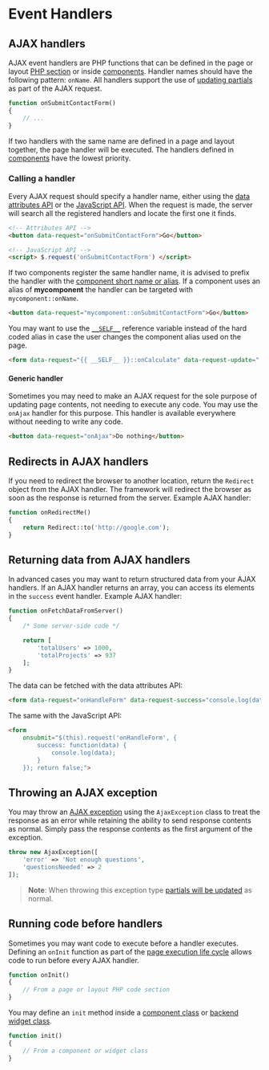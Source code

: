 # Event Handlers

## AJAX handlers

AJAX event handlers are PHP functions that can be defined in the page or layout [PHP section](../cms/themes#php-section) or inside [components](../cms/components). Handler names should have the following pattern: `onName`. All handlers support the use of [updating partials](../ajax/update-partials) as part of the AJAX request.

```php
function onSubmitContactForm()
{
    // ...
}
```

If two handlers with the same name are defined in a page and layout together, the page handler will be executed. The handlers defined in [components](../cms/components) have the lowest priority.

### Calling a handler

Every AJAX request should specify a handler name, either using the [data attributes API](../ajax/attributes-api) or the [JavaScript API](../ajax/javascript-api). When the request is made, the server will search all the registered handlers and locate the first one it finds.

```html
<!-- Attributes API -->
<button data-request="onSubmitContactForm">Go</button>

<!-- JavaScript API -->
<script> $.request('onSubmitContactForm') </script>
```

If two components register the same handler name, it is advised to prefix the handler with the [component short name or alias](../cms/components#components-aliases). If a component uses an alias of **mycomponent** the handler can be targeted with `mycomponent::onName`.

```html
<button data-request="mycomponent::onSubmitContactForm">Go</button>
```

You may want to use the [`__SELF__`](https://octobercms.com/docs/plugin/components#referencing-self) reference variable instead of the hard coded alias in case the user changes the component alias used on the page.

```html
<form data-request="{{ __SELF__ }}::onCalculate" data-request-update="'{{ __SELF__ }}::calcresult': '#result'">
```

#### Generic handler

Sometimes you may need to make an AJAX request for the sole purpose of updating page contents, not needing to execute any code. You may use the `onAjax` handler for this purpose. This handler is available everywhere without needing to write any code.

```html
<button data-request="onAjax">Do nothing</button>
```

## Redirects in AJAX handlers

If you need to redirect the browser to another location, return the `Redirect` object from the AJAX handler. The framework will redirect the browser as soon as the response is returned from the server. Example AJAX handler:

```php
function onRedirectMe()
{
    return Redirect::to('http://google.com');
}
```

## Returning data from AJAX handlers

In advanced cases you may want to return structured data from your AJAX handlers. If an AJAX handler returns an array, you can access its elements in the `success` event handler. Example AJAX handler:

```php
function onFetchDataFromServer()
{
    /* Some server-side code */

    return [
        'totalUsers' => 1000,
        'totalProjects' => 937
    ];
}
```

The data can be fetched with the data attributes API:

```html
<form data-request="onHandleForm" data-request-success="console.log(data)">
```

The same with the JavaScript API:

```html
<form
    onsubmit="$(this).request('onHandleForm', {
        success: function(data) {
            console.log(data);
        }
    }); return false;">
```

## Throwing an AJAX exception

You may throw an [AJAX exception](../services/error-log#ajax-exception) using the `AjaxException` class to treat the response as an error while retaining the ability to send response contents as normal. Simply pass the response contents as the first argument of the exception.

```php
throw new AjaxException([
    'error' => 'Not enough questions',
    'questionsNeeded' => 2
]);
```

> **Note**: When throwing this exception type [partials will be updated](../ajax/update-partials) as normal.

## Running code before handlers

Sometimes you may want code to execute before a handler executes. Defining an `onInit` function as part of the [page execution life cycle](../cms/layouts#dynamic-pages) allows code to run before every AJAX handler.

```php
function onInit()
{
    // From a page or layout PHP code section
}
```

You may define an `init` method inside a [component class](../plugin/components#page-cycle-init) or [backend widget class](../backend/widgets).

```php
function init()
{
    // From a component or widget class
}
```
